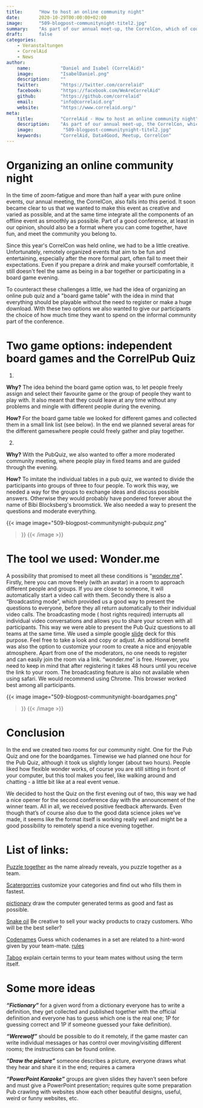 ```yaml
---
title:      "How to host an online community night"
date:       2020-10-29T00:00:00+02:00
image:      "509-blogpost-communitynight-titel2.jpg"
summary:    "As part of our annual meet-up, the CorrelCon, which of course took place online this year, we didn't want to miss our community night, despite general zoom fatigue. You can read about our experiences and tips for a successful community night in this blog post."
draft:      false
categories:       
    - Veranstaltungen
    - CorrelAid
    - News
author: 
    name:           "Daniel and Isabel (CorrelAid)"
    image:          "IsabelDaniel.png"
    description:    ""
    twitter:        "https://twitter.com/correlaid"
    facebook:       "https://facebook.com/WeAreCorrelAid"
    github:         "https://github.com/correlaid"
    email:          "info@correlaid.org"
    website:        "https://www.correlaid.org/"
meta:
    title:          "CorrelAid - How to host an online community night"
    description:    "As part of our annual meet-up, the CorrelCon, which of course took place online this year, we didn't want to miss our community night, despite general zoom fatigue. You can read about our experiences and tips for a successful community night in this blog post."
    image:           "509-blogpost-communitynight-titel2.jpg"
    keywords:       "CorrelAid, Data4Good, Meetup, CorrelCon"
---
```

# Organizing an online community night

In the time of zoom-fatigue and more than half a year with pure online events, our annual meeting, the CorrelCon, also falls into this period.  It soon became clear to us that we wanted to make this event as creative and varied as possible, and at the same time integrate all the components of an offline event as smoothly as possible.
Part of a good conference, at least in our opinion, should also be a format where you can come together, have fun, and meet the community you belong to. 

Since this year's CorrelCon was held online, we had to be a little creative. Unfortunately, remotely organized events that aim to be fun and entertaining, especially after the more formal part, often fail to meet their expectations. Even if you prepare a drink and make yourself comfortable, it still doesn't feel the same as being in a bar together or participating in a board game evening. 

To counteract these challenges a little, we had the idea of organizing an online pub quiz and a "board game table" with the idea in mind that everything should be playable without the need to register or make a huge download. With these two options we also wanted to give our participants the choice of how much time they want to spend on the informal community part of the conference. 


# Two game options: independent board games and the CorrelPub Quiz

1. 
**Why?** The idea behind the board game option was, to let people freely assign and select their favourite game or the group of people they want to play with. It also meant that they could leave at any time without any problems and mingle with different people during the evening. 

**How?** For the board game table we looked for different games and collected them in a small link list (see below). In the end we planned several areas for the different gameswhere people could freely gather and play together. 

2. 
**Why?** With the PubQuiz, we also wanted to offer a more moderated community meeting, where people play in fixed teams and are guided through the evening. 

**How?** To imitate the individual tables in a pub quiz, we wanted to divide the participants into groups of three to four people. To work this way, we needed a way for the groups to exchange ideas and discuss possible answers. Otherwise they would probably have pondered forever about the name of Bibi Blocksberg's broomstick. We also needed a way to present the questions and moderate everything.

{{< image 
    image="509-blogpost-communitynight-pubquiz.png"
>}}
{{< /image >}}


# The tool we used: Wonder.me

A possibility that promised to meet all these conditions is “[wonder.me](https://www.wonder.me)”. Firstly, here you can move freely (with an avatar) in a room to approach different people and groups. If you are close to someone, it will automatically start a video call with them. Secondly there is also a “Broadcasting mode”, which provided us a good way to present the questions to everyone, before they all return automatically to their individual video calls. The broadcasting mode ( host rights required) interrupts all individual video conversations and allows you to share your screen with all participants. This way we were able to present the Pub Quiz questions to all teams at the same time. We used a simple google [slide](https://docs.google.com/presentation/d/1u0iG7p9Qr6_OHHe7m2GEW3Eqzqloxrn3L7E0Jhp69mM/edit?usp=sharing) deck for this purpose. Feel free to take a look and copy or adjust. 
An additional benefit was also the option to customize your room to create a nice and enjoyable atmosphere.
Apart from one of the moderators, no one needs to register and can easily join the room via a link. “wonder.me” is free. However, you need to keep in mind that after registering it takes 48 hours until you receive the link to your room. The broadcasting feature is also not available when using safari. We would recommend using Chrome. This browser worked best among all participants. 


{{< image 
    image="509-blogpost-communitynight-boardgames.png"
>}}
{{< /image >}}


# Conclusion
In the end we created two rooms for our community night. One for the Pub Quiz and one for the boardgames. Timewise we had planned one hour for the Pub Quiz, although it took us slightly longer (about two hours). People liked how flexible wonder works, of course you are still sitting in front of your computer, but this tool makes you feel, like walking around and chatting - a little bit like at a real event venue.

We decided to host the Quiz on the first evening out of two, this way we had a nice opener for the second conference day with the announcement of the winner team.
All in all, we received positive feedback afterwards. Even though that’s of course also due to the good data science jokes we’ve made, it seems like the format itself is working really well and might be a good possibility to remotely spend a nice evening together.

# List of links:
[Puzzle together](https://jigsawpuzzles.io/) as the name already reveals, you puzzle together as a team.

[Scatergorries](https://stadtlandflussonline.net) customize your categories and find out who fills them in fastest.

[pictionary](http://skribbl.io/) draw the computer generated terms as good and fast as possible.

[Snake oil](https://www.snakeoilgame.com/so-online) Be creative to sell your wacky products to crazy customers. Who will be the best seller?

[Codenames](https://codenames.game/) Guess which codenames in a set are related to a hint-word given by your team-mate. [rules](https://en.wikipedia.org/wiki/Codenames_(board_game)) 

[Taboo](https://playtaboo.com) explain certain terms to your team mates without using the term itself.


# Some more ideas 
***“Fictionary”***
for a given word from a dictionary everyone has to write a definition, they get collected and published together with the official definition and  everyone has to guess which one is the real one; 1P for guessing correct and 1P if someone guessed your fake definition).

***“Werewolf”*** 
should be possible to do it remotely, if the game master can write individual messages or has control over moving/visiting different rooms; the instructions can be found online.

 ***“Draw the picture”*** 
someone describes a picture, everyone draws what they hear and share it in the end; requires a camera

***“PowerPoint Karaoke”*** 
groups are given slides they haven’t seen before and must give a PowerPoint presentation; requires quite some preparation
Pub crawling with websites 
show each other beautiful designs, useful, weird or funny websites, etc. 


